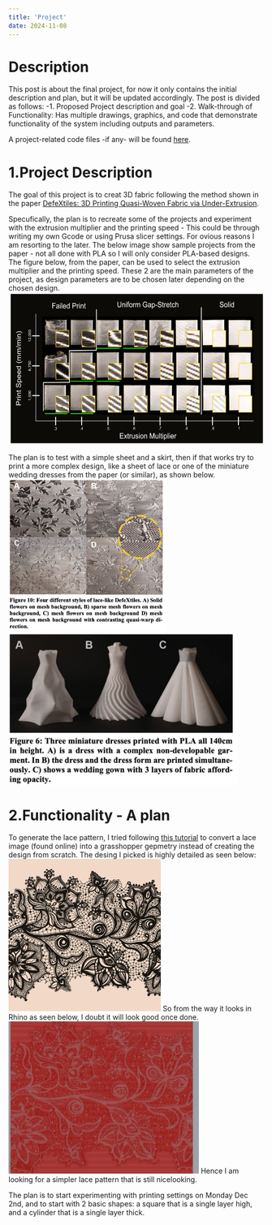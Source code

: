 ```yaml
---
title: 'Project'
date: 2024-11-08
---
```


# Description

This post is about the final project, for now it only contains the initial description and plan, but it will be updated accordingly. 
The post is divided as follows: 
-1. Proposed Project description and goal
-2. Walk-through of Functionality: Has multiple drawings, graphics, and code that demonstrate functionality of the system including outputs and parameters.


A project-related code files -if any-  will be found [here](https://github.com/RazanAl/CSCI-7000-Computational-Fabrication/tree/main/code/Project).   

# 1.Project Description
The goal of this project is to creat 3D fabric following the method shown in the paper [DefeXtiles: 3D Printing Quasi-Woven Fabric via Under-Extrusion](https://www.media.mit.edu/publications/defextiles-publication/).

Specufically, the plan is to recreate some of the projects and experiment with the extrusion multiplier and the printing speed - This could be through writing my own Gcode or using Prusa slicer settings. For ovious reasons I am resorting to the later. The below image show sample projects from the paper - not all done with PLA so I will only consider PLA-based designs. 
The figure below, from the paper, can be used to select the extrusion multiplier and the printing speed. These 2 are the main parameters of the project, as design parameters are to be chosen later depending on the chosen design. 
<img src="https://raw.githubusercontent.com/RazanAl/CSCI-7000-Computational-Fabrication/refs/heads/main/imgs/proj_printParams.png" height="300"> 


The plan is to test with a simple sheet and a skirt, then if that works try to print a more  complex design, like a sheet of lace or one of the miniature wedding dresses from the paper (or similar), as shown below. 
<img src="https://raw.githubusercontent.com/RazanAl/CSCI-7000-Computational-Fabrication/refs/heads/main/imgs/proj_lace.png" height="300"> 
<img src="https://raw.githubusercontent.com/RazanAl/CSCI-7000-Computational-Fabrication/refs/heads/main/imgs/proj_dress.png" height="300"> 


# 2.Functionality - A plan 
To generate the lace pattern, I tried following [this tutorial](https://www.youtube.com/watch?v=PGbYo4FTkOQ) to convert a lace image (found online) into a grasshopper gepmetry instead of creating the design from scratch. 
The desing I picked is highly detailed as seen below:
<img src="https://raw.githubusercontent.com/RazanAl/CSCI-7000-Computational-Fabrication/refs/heads/main/imgs/proj_laceDesign.jpg" height="300"> 
So from the way it looks in Rhino as seen below, I doubt it will look good once done. 
<img src="https://raw.githubusercontent.com/RazanAl/CSCI-7000-Computational-Fabrication/refs/heads/main/imgs/proj_GH_lace.jpeg" height="300"> 
Hence I am looking for a simpler lace pattern that is still nicelooking. 


The plan is to start experimenting with printing settings on Monday Dec 2nd, and to start with 2 basic shapes: a square that is a single layer high, and a cylinder that is a single layer thick. 


